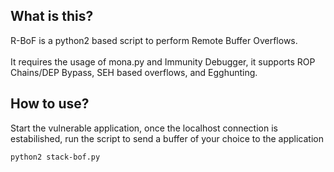 ## What is this?
R-BoF is a python2 based script to perform Remote Buffer Overflows. \
\
It requires the usage of mona.py and Immunity Debugger, it supports ROP Chains/DEP Bypass, SEH based overflows, and Egghunting.

## How to use?
Start the vulnerable application, once the localhost connection is estabilished, run the script to send a buffer of your choice to the application
```
python2 stack-bof.py 
```
